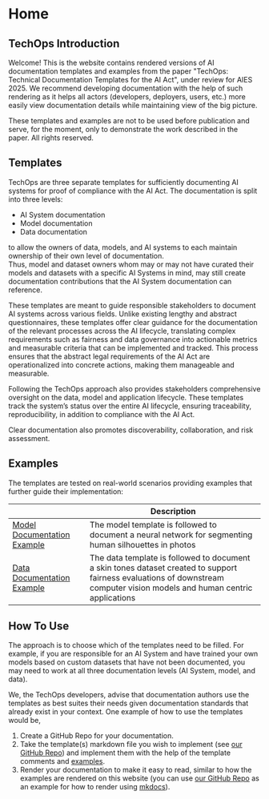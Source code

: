 # Home

## TechOps Introduction

Welcome! This is the website contains rendered versions of AI documentation templates and examples
from the paper "TechOps: Technical Documentation Templates for the AI Act", under review for AIES 2025.
We recommend developing documentation with the help of such rendering as it helps all actors (developers, deployers,
users, etc.) more easily view documentation details while maintaining view of the big picture.

These templates and examples are not to be used before publication and serve, for the moment, only to demonstrate the work described in the paper. All rights reserved.

## Templates

TechOps are three separate templates for sufficiently documenting AI systems for proof of compliance with the AI Act.
The documentation is split into three levels:

* AI System documentation
* Model documentation
* Data documentation

to allow the owners of data, models, and AI systems to each maintain ownership of their own level of documentation.  
Thus, model and dataset owners whom may or may not have curated their models and datasets with a specific AI Systems in 
mind, may still create documentation contributions that the AI System documentation can reference.

These templates are meant to guide responsible stakeholders to document AI systems across various fields. 
Unlike existing lengthy and abstract questionnaires, these templates offer clear guidance for the documentation of the 
relevant processes across the AI lifecycle, translating complex requirements such as fairness and data governance 
into actionable metrics and measurable criteria that can be implemented and tracked. 
This process ensures that the abstract legal requirements of the AI Act are operationalized into concrete actions, 
making them manageable and measurable.

Following the TechOps approach also provides stakeholders comprehensive oversight on the data, model and application lifecycle. These templates track the system’s status over the 
entire AI lifecycle, ensuring traceability, reproducibility, in addition to compliance with the AI Act. 

Clear documentation also promotes discoverability, collaboration, and risk assessment.

## Examples

The templates are tested on real-world scenarios providing examples that further guide their implementation:

|                                                                            | Description | 
|----------------------------------------------------------------------------|---|
| [Model Documentation Example](example-model-documentation-alisnet.md)      | The model template is followed to document a neural network for segmenting human silhouettes in photos |
| [Data Documentation Example](example-data-documentation-voc-skin-tones.md) | The data template is followed to document a skin tones dataset created to support fairness evaluations of downstream computer vision models and human centric applications |

## How To Use

The approach is to choose which of the templates need to be filled.  For example, if you are responsible for an
AI System and have trained your own models based on custom datasets that have not been documented, you
may need to work at all three documentation levels (AI System, model, and data).

We, the TechOps developers, advise that documentation authors use the templates as best suites their needs given
documentation standards that already exist in your context. One example of how to use the templates would be,

1. Create a GitHub Repo for your documentation.
2. Take the template(s) markdown file you wish to implement (see [our GitHub Repo](https://github.com/aies-author-2025/techops)) 
   and implement them with the help of the template comments and [examples](#examples).
3. Render your documentation to make it easy to read, similar to how the examples are rendered on this website
   (you can use [our GitHub Repo](https://github.com/aies-author-2025/techops) as an example for how to render using 
   [mkdocs](https://www.mkdocs.org/)).
